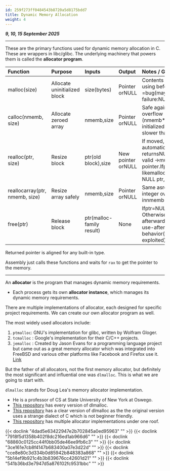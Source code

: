 ```yaml
---
id: 259f273ff0484543b8720a5d8175bdd7
title: Dynamic Memory Allocation
weight: 4
---
```


_**9, 10, 15 September 2025**_

***

These are the primary functions used for dynamic memory allocation in C. These are wrappers in libc/glibc. The underlying machinery that powers them is called the **allocator program**.


| Function | Purpose | Inputs | Output | Notes / Gotchas |
| :--- | :--- | :--- | :--- | :--- |
| malloc(size) | Allocate uninitialized block | size(bytes) | Pointer orNULL | Contents uninitialized → using before writing =bug(may leak old data).On failure:NULL,errno=ENOMEM. |
| calloc(nmemb, size) | Allocate zeroed array | nmemb,size | Pointer orNULL | Safe against multiplication overflow (nmemb*size).Always initialized to zero. Slightly slower thanmalloc. |
| realloc(ptr, size) | Resize block | ptr(old block),size | New pointer orNULL | If moved, old block freed automatically.If fail: returnsNULLbut old block still valid →must not lose the old pointer.Ifptr=NULL, acts likemalloc.Ifsize=0with non-NULL ptr, frees block. |
| reallocarray(ptr, nmemb, size) | Resize array safely | nmemb,size | Pointer orNULL | Same asrealloc, but prevents integer overflow innmemb*size. |
| free(ptr) | Release block | ptr(malloc-family result) | None | Ifptr=NULL, no-op. Otherwise → block is invalid afterwards.Double free or use-after-free =undefined behavior(can crash or be exploited). |


Returned pointer is aligned for any built-in type.

Assembly just calls these functions and waits for `rax` to get the pointer to the memory.

***

An **allocator** is the program that manages dynamic memory requirements.

* Each process gets its own **allocator instance**, which manages its dynamic memory requirements.

There are multiple implementations of allocator, each designed for specific project requirements. We can create our own allocator program as well.

The most widely used allocators include:

1. `ptmalloc`: GNU's implementation for glibc, written by Wolfram Gloger.
2. `tcmalloc` : Google's implementation for their C/C++ projects.
3. `jemalloc` : Created by Jason Evans for a programming language project but came out as a great memory allocator which was integrated into FreeBSD and various other platforms like Facebook and Firefox use it. [Link](https://jasone.github.io/2025/06/12/jemalloc-postmortem/)

But the father of all allocators, not the first memory allocator, but definitely the most significant and influential one was `dlmalloc`. This is what we are going to start with.

`dlmalloc` stands for Doug Lea's memory allocator implementation.

* He is a professor of CS at State University of New York at Oswego.
* [This repository](https://github.com/DenizThatMenace/dlmalloc) has every version of dlmalloc.
* [This repository](https://github.com/aradzie/dlmalloc) has a clear version of dlmalloc as the the original version uses a strange dialect of C which is not beginner friendly.
* [This repository](https://github.com/emeryberger/Malloc-Implementations) has multiple allocator implementations under one roof.

{{< doclink "4dad5e63422947e2b702845a0ed95963" "" >}}
{{< doclink "7918f5d1358b402f8dc216ed1ab966d6" "" >}}
{{< doclink "68860c0125cc44f0bb05de46ee9fb6c3" "" >}}
{{< doclink "3ce161e7cb8f4147b683400a07e3d22d" "" >}}
{{< doclink "cce8e80c3d334b0d85942b848383a868" "" >}}
{{< doclink "5b14ef9b921c4b3b839676cc42601d21" "" >}}
{{< doclink "541b36bd3e7947d5a876102fc9531bbc" "" >}}